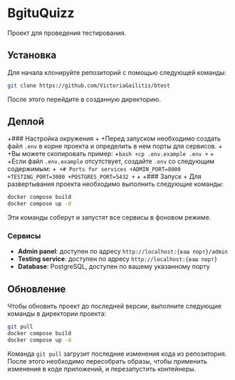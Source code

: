 # BgituQuizz

Проект для проведения тестирования.

## Установка

Для начала клонируйте репозиторий с помощью следующей команды:

```bash
git clone https://github.com/VictoriaGailitis/btest
```

После этого перейдите в созданную директорию.

## Деплой

+### Настройка окружения
+
+Перед запуском необходимо создать файл `.env` в корне проекта и определить в нем порты для сервисов.
+
+Вы можете скопировать пример:
+```bash
+cp .env.example .env
+```
+
+Если файл `.env.example` отсутствует, создайте `.env` со следующим содержимым:
+```
+# Ports for services
+ADMIN_PORT=8000
+TESTING_PORT=3000
+POSTGRES_PORT=5432
+```
+
+### Запуск
+
Для развертывания проекта необходимо выполнить следующие команды:

```bash
docker compose build
docker compose up -d
```

Эти команды соберут и запустят все сервисы в фоновом режиме.

### Сервисы

- **Admin panel**: доступен по адресу `http://localhost:{ваш порт}/admin`
- **Testing service**: доступен по адресу `http://localhost:{ваш порт}`
- **Database**: PostgreSQL, доступен по вашему указанному порту

## Обновление

Чтобы обновить проект до последней версии, выполните следующие команды в директории проекта:

```bash
git pull
docker compose build
docker compose up -d
```

Команда `git pull` загрузит последние изменения кода из репозитория. После этого необходимо пересобрать образы, чтобы применить изменения в коде приложений, и перезапустить контейнеры.